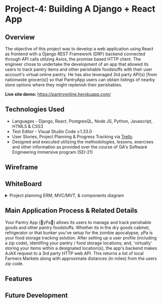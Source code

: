 # Project-4: Building A Django + React App


## Overview

The objective of this project was to develop a web application using React as frontend with a Django REST Framework (DRF) backend connected through API calls utilzing Axios, the promise based HTTP client.  The engineer chose to undertake the development of an app that allowed its users to track pantry items and other perishable foodstuffs with their user account's virtual online pantry.  He has also leveraged 3rd party API(s) [from nationwide grocer(s)] so that PantryApp users can obtain listings of nearby store options where they might replenish their perishables.

**Live site demo:** <https://pantryonline.herokuapp.com/>
 

## Technologies Used

* Languages - Django, React, PostgresQL, Node JS, Python, Javascript, HTML5 & CSS3 
* Text Editor - Visual Studio Code v.1.33.0
* User Stories, Project Planning & Progress Tracking via [Trello](https://trello.com/invite/b/rqzYDFKM/ab03c2665926a2479292125a4afa5c5c/ga-sei-21-project-4)
* Designed and executed utilizing the methodologies, lessons, exercises and other information as provided over the course of GA's Software Engineering Immersive program (SEI-21) 

## Wireframe


## WhiteBoard
<details>
<summary>Project planning ERM, MVC/MVT, & components diagram</summary> 

![image](planning/p4-whiteboard3.png)
![image](planning/p4-whiteboard1.png)
![image](planning/p4-whiteboard2.png)

</details>


## Main Application Process & Related Details
Your Pantry App (🍞yPa🥛) allows its users to manage and track perishable goods and other pantry foodstuffs.  Whether its in the dry goods cabinet, refrigerator or that bunker you've setup for the zombie apocalypse, yPa is your food storage tracking solution.  After setting up a user profile (including a zip code), identifing your pantry / food storage locations; and, 'virtually' storing your items within a designated location(s), the app's backend makes AJAX request to a 3rd party HTTP web API.  This returns a list of local Farmers Markets along with approximate distances (in miles) from the users zip code.

## Features


## Future Development